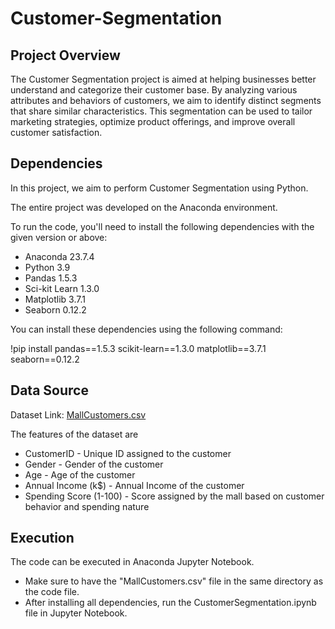 # Customer-Segmentation
## Project Overview
The Customer Segmentation project is aimed at helping businesses better understand and categorize their customer base. By analyzing various attributes and behaviors of customers, we aim to identify distinct segments that share similar characteristics. This segmentation can be used to tailor marketing strategies, optimize product offerings, and improve overall customer satisfaction.

## Dependencies
In this project, we aim to perform Customer Segmentation using Python.

The entire project was developed on the Anaconda environment.

To run the code, you'll need to install the following dependencies with the given version or above:
* Anaconda 23.7.4
* Python 3.9 
* Pandas 1.5.3
* Sci-kit Learn 1.3.0
* Matplotlib 3.7.1
* Seaborn 0.12.2

You can install these dependencies using the following command:

 !pip install pandas==1.5.3 scikit-learn==1.3.0 matplotlib==3.7.1 seaborn==0.12.2 

## Data Source
Dataset Link: [MallCustomers.csv](https://www.kaggle.com/datasets/akram24/mall-customers)

The features of the dataset are 
* CustomerID - Unique ID assigned to the customer
* Gender - Gender of the customer
* Age - Age of the customer
* Annual Income (k$) - Annual Income of the customer
* Spending Score (1-100) - Score assigned by the mall based on customer behavior and spending nature
  
## Execution
The code can be executed in Anaconda Jupyter Notebook.

* Make sure to have the "MallCustomers.csv" file in the same directory as the code file.
* After installing all dependencies, run the CustomerSegmentation.ipynb file in Jupyter Notebook.
